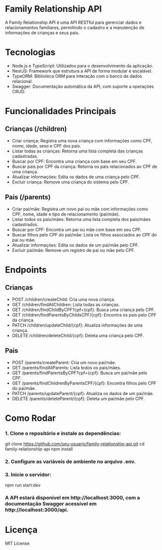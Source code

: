 # Family Relationship API
A Family Relationship API é uma API RESTful para gerenciar dados e relacionamentos familiares, permitindo o cadastro e a manutenção de informações de crianças e seus pais.

# Tecnologias
- Node.js e TypeScript: Utilizados para o desenvolvimento da aplicação.
- NestJS: Framework que estrutura a API de forma modular e escalável.
- TypeORM: Biblioteca ORM para interação com o banco de dados relacional.
- Swagger: Documentação automática da API, com suporte a operações CRUD.

# Funcionalidades Principais
## Crianças (/children)
- Criar criança: Registra uma nova criança com informações como CPF, nome, idade, sexo e CPF dos pais.
- Listar todas as crianças: Retorna uma lista completa das crianças cadastradas.
- Buscar por CPF: Encontra uma criança com base em seu CPF.
- Buscar pais por CPF da criança: Retorna os pais relacionados ao CPF de uma criança.
- Atualizar informações: Edita os dados de uma criança pelo CPF.
- Excluir criança: Remove uma criança do sistema pelo CPF.
  
## Pais (/parents)
- Criar pai/mãe: Registra um novo pai ou mãe com informações como CPF, nome, idade e tipo de relacionamento (pai/mãe).
- Listar todos os pais/mães: Retorna uma lista completa dos pais/mães cadastrados.
- Buscar por CPF: Encontra um pai ou mãe com base em seu CPF.
- Buscar filhos pelo CPF do pai/mãe: Lista os filhos associados ao CPF do pai ou mãe.
- Atualizar informações: Edita os dados de um pai/mãe pelo CPF.
- Excluir pai/mãe: Remove um registro de pai ou mãe pelo CPF.

# Endpoints
## Crianças
- POST /children/createChild: Cria uma nova criança.
- GET /children/findAllChildren: Lista todas as crianças.
- GET /children/findChildByCPF?cpf={cpf}: Busca uma criança pelo CPF.
- GET /children/findParentsByChildsCPF/{cpf}: Encontra os pais pelo CPF da criança.
- PATCH /children/updateChild/{cpf}: Atualiza informações de uma criança.
- DELETE /children/deleteChild/{cpf}: Deleta uma criança pelo CPF.

## Pais
- POST /parents/createParent: Cria um novo pai/mãe.
- GET /parents/findAllParents: Lista todos os pais/mães.
- GET /parents/findParentsByCPF?cpf={cpf}: Busca um pai/mãe pelo CPF.
- GET /parents/findChildrenByParentsCPF/{cpf}: Encontra filhos pelo CPF do pai/mãe.
- PATCH /parents/updateParent/{cpf}: Atualiza os dados de um pai/mãe.
- DELETE /parents/deleteParent/{cpf}: Deleta um pai/mãe pelo CPF.

# Como Rodar
### 1. Clone o repositório e instale as dependências:
git clone https://github.com/seu-usuario/family-relationship-api.git
cd family-relationship-api
npm install

### 2. Configure as variáveis de ambiente no arquivo .env.

### 3. Inicie o servidor:
npm run start:dev


### A API estará disponível em http://localhost:3000, com a documentação Swagger acessível em http://localhost:3000/api.

# Licença
MIT License
